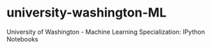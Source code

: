 # university-washington-ML
University of Washington - Machine Learning Specialization: IPython Notebooks
